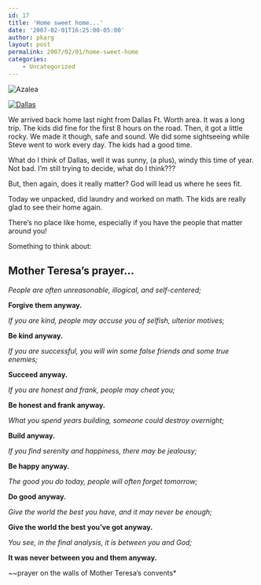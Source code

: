 ```yaml
---
id: 17
title: 'Home sweet home...'
date: '2007-02-01T16:25:00-05:00'
author: pkarg
layout: post
permalink: 2007/02/01/home-sweet-home
categories:
    - Uncategorized
---
```

![Azalea](http://garden.kargs.net/wp-content/uploads/2013/04/cropped-IMAG8993.jpg)

[![Dallas](http://garden.kargs.net/wp-content/uploads/thumbs/IMG_2066.JPG)](http://garden.kargs.net/wp-content/uploads/IMG_2066.JPG)

We arrived back home last night from Dallas Ft. Worth area. It was a long trip. The kids did fine for the first 8 hours on the road. Then, it got a little rocky. We made it though, safe and sound. We did some sightseeing while Steve went to work every day. The kids had a good time.

What do I think of Dallas, well it was sunny, (a plus), windy this time of year. Not bad. I’m still trying to decide, what do I think???

But, then again, does it really matter? God will lead us where he sees fit.

Today we unpacked, did laundry and worked on math. The kids are really glad to see their home again.

There’s no place like home, especially if you have the people that matter around you!

Something to think about:

## Mother Teresa’s prayer...

*People are often unreasonable, illogical, and self-centered;*

**Forgive them anyway.**

*If you are kind, people may accuse you of selfish, ulterior motives;*

**Be kind anyway.**

*If you are successful, you will win some false friends and some true enemies;*

**Succeed anyway.**

*If you are honest and frank, people may cheat you;*

**Be honest and frank anyway.**

*What you spend years building, someone could destroy overnight;*

**Build anyway.**

*If you find serenity and happiness, there may be jealousy;*

**Be happy anyway.**

*The good you do today, people will often forget tomorrow;*

**Do good anyway.**

*Give the world the best you have, and it may never be enough;*

**Give the world the best you’ve got anyway.**

*You see, in the final analysis, it is between you and God;*

**It was never between you and them anyway.**

~~prayer on the walls of Mother Teresa’s convents*
